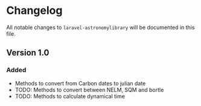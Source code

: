 # Changelog

All notable changes to `laravel-astronomylibrary` will be documented in this file.

## Version 1.0

### Added

- Methods to convert from Carbon dates to julian date
- TODO: Methods to convert between NELM, SQM and bortle
- TODO: Methods to calculate dynamical time
